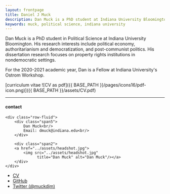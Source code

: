 ```yaml
---
layout: frontpage
title: Daniel J Muck 
description: Dan Muck is a PhD student at Indiana University Bloomington. 
keywords: muck, political science, indiana university 
---
```


Dan Muck is a PhD student in Political Science at Indiana University Bloomington. His research interests include political economy, authoritarianism and democratization, and post-communist politics. His dissertation research focuses on property rights institutions in nondemocratic settings.  

For the 2020-2021 academic year, Dan is a Fellow at Indiana University's Ostrom Workshop. 

[curriculum vitae ![CV as pdf]({{ BASE_PATH }}/pages/icons16/pdf-icon.png)]({{ BASE_PATH }}/assets/CV.pdf)<br/>


---


<div class="container">
<h4><a name="contact"></a>contact</h4>

    <div class="row-fluid">
        <div class="span5">
            Dan Muck<br/>
            Email: dmuck@indiana.edu<br/>
        </div>

        <div class="span2">
        <a href="../assets/headshot.jpg">
            <img src="../assets/headshot.jpg"
                  title="Dan Muck" alt="Dan Muck"/></a>
        </div>
    </div>
</div>

<div class="navbar">
  <div class="navbar-inner">
      <ul class="nav">
          <li><a href="{{ BASE_PATH }}/assets/CV.pdf">CV</a></li>
          <li><a href="https://github.com/dmuck">GitHub</a></li>
          <li><a href="https://twitter.com/muckdjm">Twitter (@muckdjm)</a></li>
      </ul>
  </div>
</div>
